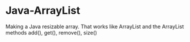 # Java-ArrayList

Making a Java resizable array. 
That works like ArrayList and the ArrayList methods add(), get(), remove(), size()
